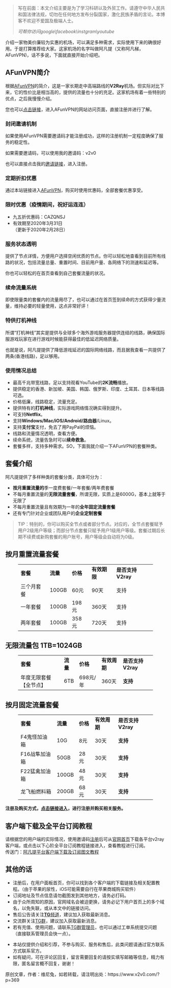 <div class="entry-content clearfix">
                            
<blockquote class="wp-block-quote"><p>写在前面：本文介绍主要是为了学习科研以及外贸工作。请遵守中华人民共和国法律法规，切勿在任何地方发布分裂国家，激化民族矛盾的言论。本博客不欢迎不爱国及极端人士。</p><cite>可帮你访问google\facebook\instgram\youtube</cite></blockquote>



<p>介绍一家物美价廉较为实惠的机场，可以满足多种需求，实际使用下来的确很好用。于是打算推荐给大家。这家机场的名字叫做阿凡提（又称阿凡梯，AFunVPN)，话不多说，下面就直接开始介绍吧。</p>



<h2 id="心阶云简介">AFunVPN简介</h2>



<p>根据<a href="https://www.afunvpn.com/register?aff=wqQx3">AFunVPN</a>的简介，这是一家长期走中高端路线的<strong>V2Ray</strong>机场。但实际对比下来，它的性价比是相当高的，提供的流量也十分的充足。这家机场有着一些特别的优点，之后我慢慢介绍。</p>



<p>您也可以<a rel="noreferrer noopener" aria-label="（在新窗口打开）" href="https://www.afunvpn.com/register?aff=wqQx3" target="_blank">点击链接</a>，进入AFunVPN的网站访问页面，直接注册并进行了解。</p>



<h3 id="封闭邀请机制">封闭邀请机制</h3>



<p>如果使用AFunVPN需要邀请码才能注册成功，这样的注册机制一定程度确保了服务的稳定性。</p>



<p>如果需要邀请码，可以使用我的邀请码：v2v0</p>



<p>也可以直接点击我的<a href="https://www.afunvpn.com/register?aff=wqQx3" target="_blank" rel="noreferrer noopener" aria-label="（在新窗口打开）">邀请链接</a>，进入注册。</p>



<h3 id="定期折扣优惠">定期折扣优惠</h3>



<p>通过本站链接进入<a href="https://www.afunvpn.com/register?aff=wqQx3">AFunVPN</a>，购买时使用优惠码，全部套餐优惠享受。</p>



<h3 id="限时优惠">限时优惠（疫情期间，祝好运连连）</h3>



<ul><li>九五折优惠码：CAZQNSJ</li><li>有效期至2020年3月31日<br>（更新于2020年2月28日）</li></ul>



<h3 id="服务状态透明">服务状态透明</h3>



<p>提供了节点详情，方便用户选择空闲优质的节点。你可以轻松地查看到目前所有线路的状况，包括流量总量、重置时间、目前用户量、各网络下的测速和延迟等。</p>



<p>你也可以轻松的在首页查看到自己套餐流量的状况。</p>



<h3 id="续命流量系统">续命流量系统</h3>



<p>即使限量类的套餐内的流量用尽了，也可以通过在首页签到续命的方式获得少量流量，维持必要的轻量使用，这点非常好评！</p>



<h3 id="特供打机神线">特供打机神线</h3>



<p>所谓“打机神线”其实是提供与全球多个海外游戏服务器提供连结的线路，确保国际服游戏玩家在进行游戏时候能获得最佳的低延迟网络质量。</p>



<p>也就是说，阿凡提提供了降低游戏延迟的国际网络线路，而且据我查看一共提供了两条(香港线路)，足以够用。</p>



<h3 id="使用情况总结">使用情况总结</h3>



<ul><li>最高千兆带宽线路，足以支持观看YouTube的<strong>2K流畅</strong>播放。</li><li>提供稳定的香港、新加坡、美国、韩国、俄罗斯、印度、土耳其、日本等线路可选。</li><li>价格低廉，线路稳定，流量充足。</li><li>提供特有的<strong>打机神线</strong>，实际游戏网络情况确实得到提升。</li><li>可支持<strong>Netflix</strong>。</li><li>支持<strong>Windows/Mac/iOS/Android/路由器</strong>/Linux。</li><li>支持<strong>支付宝</strong>支付，免去了用PayPal的烦恼。</li><li>线路和流量情况透明，查看方便。</li><li>续命系统，流量告急时可以<strong>续命救急</strong>。</li><li>套餐多样，支持多种需求。SO，下面我就介绍一下AFunVPN的套餐种类。</li></ul>



<h2 id="套餐介绍">套餐介绍</h2>



<p>阿凡提提供了多样种类的套餐分类，具体可分为：</p>



<ul><li><strong>按月重置流量的</strong>季一度费套餐/一年套餐/两年费套餐</li><li>不每月重置流量的<strong>无限流量套餐</strong>，所谓无限，实质上是6000G，基本上就等于无限了</li><li>不每月重置流量且有效期为一年的<strong>全年固定流量套餐</strong></li><li>还有专门针对企业或团队用户的<strong>企业定制套餐</strong></li></ul>



<blockquote class="wp-block-quote"><p>TIP：特别的，你可以购买全节点或者部分节点。对应的，全节点套餐赋予用户2级用户等级；而部分节点套餐只赋予用户1级用户等级。套餐过期后长期不续费或新购套餐的用户账号，用户等级会自动将为0级。</p></blockquote>



<h2>按月重置流量套餐</h2>



<figure class="wp-block-table"><table class=""><tbody><tr><td><strong>套餐</strong></td><td><strong>流量</strong></td><td><strong>价格</strong></td><td><strong>有效期限</strong></td><td><strong>是否支持V2ray</strong></td></tr><tr><td>三个月套餐</td><td>100GB</td><td>60元</td><td>90天</td><td>支持</td></tr><tr><td>一年套餐</td><td>100GB</td><td>198元</td><td>360天</td><td>支持</td></tr><tr><td>两年套餐</td><td>100GB</td><td>358元</td><td>720天</td><td>支持</td></tr></tbody></table></figure>



<h2>无限流量包 1TB=1024GB</h2>



<figure class="wp-block-table"><table class=""><tbody><tr><td><strong>套餐</strong></td><td><strong>流量</strong></td><td><strong>价格</strong></td><td><strong>有效周期</strong></td><td><strong>是否支持V2ray</strong></td></tr><tr><td>年度无限套餐【全节点】</td><td>6TB</td><td>698元/年</td><td>360天</td><td><strong>支持</strong></td></tr></tbody></table></figure>



<h2>按月固定流量套餐</h2>



<figure class="wp-block-table"><table class=""><tbody><tr><td><strong>套餐</strong></td><td><strong>流量</strong></td><td><strong>价格</strong></td><td><strong>有效周期</strong></td><td><strong>是否支持V2ray</strong></td></tr><tr><td>F4鬼怪加油箱</td><td>10G</td><td>8元</td><td>30天</td><td><strong>支持</strong></td></tr><tr><td>F16战隼加油箱</td><td>50GB</td><td>28元</td><td>30天</td><td><strong>支持</strong></td></tr><tr><td>F22猛禽加油箱</td><td>100GB</td><td>48元</td><td>30天</td><td><strong>支持</strong></td></tr><tr><td>龙飞船燃料箱</td><td>200GB</td><td>68元</td><td>30天</td><td><strong>支持</strong></td></tr></tbody></table></figure>



<p><strong>注册及购买方式，<a href="https://www.afunvpn.com/register?aff=wqQx3">点击链接进入</a>，进行注册并购买相关服务。</strong></p>



<h2>客户端下载及全平台订阅教程</h2>



<p>请根据您的用户端的实际情况，使用邀请码<a rel="noreferrer noopener" aria-label="（在新窗口打开）" href="https://www.afunvpn.com/register?aff=wqQx3" target="_blank">注册</a>后可从<a rel="noreferrer noopener" aria-label="（在新窗口打开）" href="https://www.afunvpn.com/register?aff=wqQx3" target="_blank">官网首页</a>下载各平台v2ray客户端，或点击以下心阶全平台订阅教程链接进入，查看教程进行订阅。<br>传送门：<a rel="noreferrer noopener" aria-label="（在新窗口打开）" href="http://www.afunvpn.com/view/download.html" target="_blank">阿凡提平台客户端下载及订阅图文教程</a></p>



<h2>其他的话</h2>



<ul><li>注册后，在用户面板首页，你可以找到各个客户端的下载链接及相关配置教程。（由于苹果的尿性，iOS可能需要自行在苹果商城购买软件）</li><li>订阅地址及节点信息请勿截图发到其他地方，请务必打码。</li><li>由于众所周知的原因，官网域名会被迫更换，请务必记下用户首页上的多个域名，以免失联，或从本文中的链接访问。</li><li>售后公告请关注<a rel="noreferrer noopener" aria-label="TG频道（在新窗口打开）" href="https://t.me/afunvpn" target="_blank"><strong>TG</strong>频道</a>，建议加入获取最新消息。</li><li>交流群关注<a href="https://t.me/AFunT" target="_blank" rel="noreferrer noopener" aria-label="（在新窗口打开）">TG群</a>，建议加入获取最新消息。</li><li>若有充值、使用问题，请联系<a href="https://t.me/Scalaer" target="_blank" rel="noreferrer noopener" aria-label="（在新窗口打开）">TG群管理员</a>，也可以通过工单系统提交问题（直接联系管理员会快一点）。</li></ul>



<ul><li>本站仅提供介绍和引荐，不参与购买、服务和售后，此类问题请通过官方联系方式联系官方。</li><li>如有疑问，可在评论区回复，留言需要回复的请按实填写邮箱等信息，精力有限，匿名留言概不回复，谢谢！</li></ul>
                                                        <div class="entry-copyright"><p>原创文章，作者：维尼兔，如若转载，请注明出处：https://www.v2v0.com/?p=369</p></div>                        </div>
